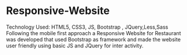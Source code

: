 # Responsive-Website
Technology Used: HTML5, CSS3, JS, Bootstrap , JQuery,Less,Sass <br>
Following the mobile first approach a Responsive Website for Restaurant was developed that used Bootstrap as framework and made the website user friendly using basic JS and JQuery for inter activity.
